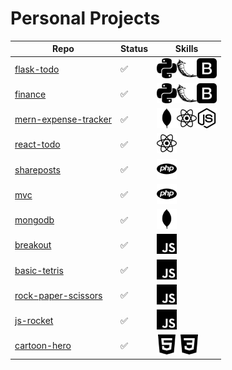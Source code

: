 # Personal Projects

| Repo                                                                     | Status             | Skills                                                                                                                                                               |
| ------------------------------------------------------------------------ | ------------------ | -------------------------------------------------------------------------------------------------------------------------------------------------------------------- |
| [flask-todo](https://github.com/epictete/flask-todo)                     | :white_check_mark: | <img height="32" width="32" src="./img/python.svg" /><img height="32" width="32" src="./img/flask.svg" /><img height="32" width="32" src="./img/bootstrap.svg" />    |
| [finance](https://github.com/epictete/finance)                           | :white_check_mark: | <img height="32" width="32" src="./img/python.svg" /><img height="32" width="32" src="./img/flask.svg" /><img height="32" width="32" src="./img/bootstrap.svg" />    |
| [mern-expense-tracker](https://github.com/epictete/expense-tracker-mern) | :white_check_mark: | <img height="32" width="32" src="./img/mongodb.svg" /><img height="32" width="32" src="./img/react.svg" /><img height="32" width="32" src="./img/node-dot-js.svg" /> |
| [react-todo](https://github.com/epictete/react-todo)                     | :white_check_mark: | <img height="32" width="32" src="./img/react.svg" />                                                                                                                 |
| [shareposts](https://github.com/epictete/shareposts)                     | :white_check_mark: | <img height="32" width="32" src="./img/php.svg" />                                                                                                                   |
| [mvc](https://github.com/epictete/mvc)                                   | :white_check_mark: | <img height="32" width="32" src="./img/php.svg" />                                                                                                                   |
| [mongodb](https://github.com/epictete/mongodb)                           | :white_check_mark: | <img height="32" width="32" src="./img/mongodb.svg" />                                                                                                               |
| [breakout](https://github.com/epictete/breakout)                         | :white_check_mark: | <img height="32" width="32" src="./img/javascript.svg" />                                                                                                            |
| [basic-tetris](https://github.com/epictete/basic-tetris)                 | :white_check_mark: | <img height="32" width="32" src="./img/javascript.svg" />                                                                                                            |
| [rock-paper-scissors](https://github.com/epictete/rock-paper-scissors)   | :white_check_mark: | <img height="32" width="32" src="./img/javascript.svg" />                                                                                                            |
| [js-rocket](https://github.com/epictete/js-rocket)                       | :white_check_mark: | <img height="32" width="32" src="./img/javascript.svg" />                                                                                                            |
| [cartoon-hero](https://github.com/epictete/cartoon-hero)                 | :white_check_mark: | <img height="32" width="32" src="./img/html5.svg" /> <img height="32" width="32" src="./img/css3.svg" />                                                             |
